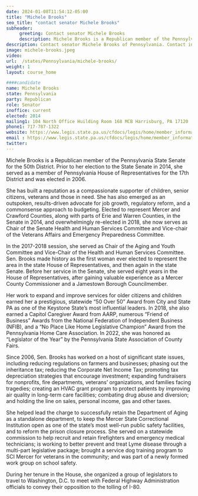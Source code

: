```yaml
---
date: 2024-01-08T11:54:12-05:00
title: "Michele Brooks"
seo_title: "contact senator Michele Brooks"
subheader:
     greeting: Contact senator Michele Brooks
     description: Michele Brooks is a Republican member of the Pennsylvania State Senate for the 50th District. Prior to her election to the State Senate in 2014, she served as a member of Pennsylvania House of Representatives for the 17th District and was elected in 2006.
description: Contact senator Michele Brooks of Pennsylvania. Contact information for Michele Brooks includes email address, phone number, and mailing address.
image: michele-brooks.jpeg
video:
url:  /states/Pennsylvania/michele-brooks/
weight: 1
layout: course_home

####candidate
name: Michele Brooks
state: Pennsylvania
party: Republican
role: Senator
inoffice: current
elected: 2014
mailing1: 104 North Office Huilding Room 168 MCB Harrisburg, PA 17120
phone1: 717-787-1322
website: https://www.legis.state.pa.us/cfdocs/legis/home/member_information/Senate_bio.cfm?id=1087/
email : https://www.legis.state.pa.us/cfdocs/legis/home/member_information/Senate_bio.cfm?id=1087/
twitter:
---
```


Michele Brooks is a Republican member of the Pennsylvania State Senate for the 50th District. Prior to her election to the State Senate in 2014, she served as a member of Pennsylvania House of Representatives for the 17th District and was elected in 2006.

She has built a reputation as a compassionate supporter of children, senior citizens, veterans and those in need. She has also emerged as an outspoken, results-driven advocate for job growth, regulatory reform, and a commonsense approach to budgeting. Elected to represent Mercer and Crawford Counties, along with parts of Erie and Warren Counties, in the Senate in 2014, and overwhelmingly re-elected in 2018, she now serves as Chair of the Senate Health and Human Services Committee and Vice-chair of the Veterans Affairs and Emergency Preparedness Committee.

In the 2017-2018 session, she served as Chair of the Aging and Youth Committee and Vice-Chair of the Health and Human Services Committee. Sen. Brooks made history as the first woman ever elected to represent the area in the state House of Representatives, and then again in the state Senate. Before her service in the Senate, she served eight years in the House of Representatives, after gaining valuable experience as a Mercer County Commissioner and a Jamestown Borough Councilmember.

Her work to expand and improve services for older citizens and children earned her a prestigious, statewide “50 Over 50” Award from City and State PA as one of the Keystone State’s most influential leaders. In 2018, she also earned a Capitol Caregiver Award from AARP, numerous “Friend of Business” Awards from the National Federation of Independent Business (NFIB), and a “No Place Like Home Legislative Champion” Award from the Pennsylvania Home Care Association. In 2022, she was honored as “Legislator of the Year” by the Pennsylvania State Association of County Fairs.

Since 2006, Sen. Brooks has worked on a host of significant state issues, including reducing regulations on farmers and businesses; phasing out the inheritance tax; reducing the Corporate Net Income Tax; promoting tax depreciation strategies that encourage investment; expanding fundraisers for nonprofits, fire departments, veterans’ organizations, and families facing tragedies; creating an HVAC grant program to protect patients by improving air quality in long-term care facilities; combating drug abuse and diversion; and holding the line on sales, personal income, gas and other taxes.

She helped lead the charge to successfully retain the Department of Aging as a standalone department, to keep the Mercer State Correctional Institution open as one of the state’s most well-run public safety facilities, and to reform the prison closure process. She served on a statewide commission to help recruit and retain firefighters and emergency medical technicians; is working to better prevent and treat Lyme disease through a multi-part legislative package; brought a service dog training program to SCI Mercer for veterans in the community; and was part of a newly formed work group on school safety.

During her tenure in the House, she organized a group of legislators to travel to Washington, D.C. to meet with Federal Highway Administration officials to convey their opposition to the tolling of I-80.
